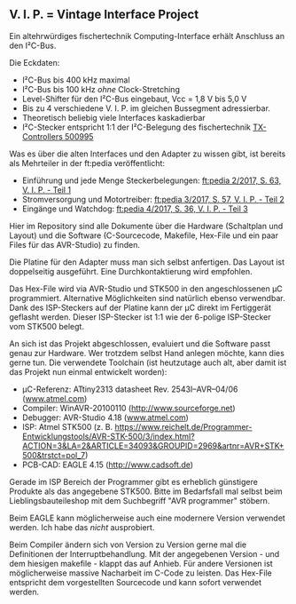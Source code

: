 ## V. I. P. = **V**intage **I**nterface **P**roject

Ein altehrwürdiges fischertechnik Computing-Interface erhält Anschluss an den
I²C-Bus.

Die Eckdaten:

* I²C-Bus bis 400 kHz maximal
* I²C-Bus bis 100 kHz *ohne* Clock-Stretching
* Level-Shifter für den I²C-Bus eingebaut, Vcc = 1,8 V bis 5,0 V
* Bis zu 4 verschiedene V. I. P. im gleichen Bussegment adressierbar.
* Theoretisch beliebig viele Interfaces kaskadierbar
* I²C-Stecker entspricht 1:1 der I²C-Belegung des fischertechnik
[TX-Controllers 500995](https://ft-datenbank.de/details.php?ArticleVariantId=2f4d3bd4-b293-4f10-9b9d-c2faa8632409)

Was es über die alten Interfaces und den Adapter zu wissen gibt, ist bereits
als Mehrteiler in der ft:pedia veröffentlicht:

* Einführung und jede Menge Steckerbelegungen: [ft:pedia 2/2017, S. 63, V. I. P. - Teil 1](https://www.ftcommunity.de/ftpedia_ausgaben/ftpedia-2017-2.pdf)
* Stromversorgung und Motortreiber: [ft:pedia 3/2017, S. 57, V. I. P. - Teil 2](https://www.ftcommunity.de/ftpedia_ausgaben/ftpedia-2017-3.pdf)
* Eingänge und Watchdog: [ft:pedia 4/2017, S. 36, V. I. P. - Teil 3](https://www.ftcommunity.de/ftpedia_ausgaben/ftpedia-2017-4.pdf)

Hier im Repository sind alle Dokumente über die Hardware (Schaltplan und
Layout) und die Software (C-Sourcecode, Makefile, Hex-File und ein paar Files
für das AVR-Studio) zu finden.

Die Platine für den Adapter muss man sich selbst anfertigen.
Das Layout ist doppelseitig ausgeführt.
Eine Durchkontaktierung wird empfohlen.

Das Hex-File wird via AVR-Studio und STK500 in den angeschlossenen µC
programmiert.
Alternative Möglichkeiten sind natürlich ebenso verwendbar.
Dank des ISP-Steckers auf der Platine kann der µC direkt im Fertiggerät
geflasht werden.
Dieser ISP-Stecker ist 1:1 wie der 6-polige ISP-Stecker vom STK500 belegt.

An sich ist das Projekt abgeschlossen, evaluiert und die Software passt genau
zur Hardware.
Wer trotzdem selbst Hand anlegen möchte, kann dies gerne tun.
Die verwendete Toolchain (ist heutzutage auch alt, aber damit ist das Projekt
nun einmal entwickelt worden):

* µC-Referenz:   ATtiny2313 datasheet Rev. 2543I–AVR–04/06 (www.atmel.com)
* Compiler:      WinAVR-20100110 (http://www.sourceforge.net)
* Debugger:      AVR-Studio 4.18 (www.atmel.com)
* ISP:           Atmel STK500 (z. B. https://www.reichelt.de/Programmer-Entwicklungstools/AVR-STK-500/3/index.html?ACTION=3&LA=2&ARTICLE=34093&GROUPID=2969&artnr=AVR+STK+500&trstct=pol_7)
* PCB-CAD:       EAGLE 4.15 (http://www.cadsoft.de)

Gerade im ISP Bereich der Programmer gibt es erheblich günstigere Produkte
als das angegebene STK500.
Bitte im Bedarfsfall mal selbst beim Lieblingsbauteileshop mit dem Suchbegriff
"AVR programmer" stöbern.

Beim EAGLE kann möglicherweise auch eine modernere Version verwendet werden.
Ich habe das *nicht* ausprobiert.

Beim Compiler ändern sich von Version zu Version gerne mal die Definitionen
der Interruptbehandlung. 
Mit der angegebenen Version - und dem hiesigen makefile - klappt das auf
Anhieb.
Für andere Versionen ist möglicherweise massive Nacharbeit im C-Code zu
leisten.
Das Hex-File entspricht dem vorgestellten Sourcecode und kann sofort verwendet
werden.
